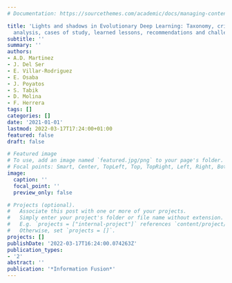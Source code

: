 ```yaml
---
# Documentation: https://sourcethemes.com/academic/docs/managing-content/

title: 'Lights and shadows in Evolutionary Deep Learning: Taxonomy, critical methodological
  analysis, cases of study, learned lessons, recommendations and challenges'
subtitle: ''
summary: ''
authors:
- A.D. Martinez
- J. Del Ser
- E. Villar-Rodriguez
- E. Osaba
- J. Poyatos
- S. Tabik
- D. Molina
- F. Herrera
tags: []
categories: []
date: '2021-01-01'
lastmod: 2022-03-17T17:24:00+01:00
featured: false
draft: false

# Featured image
# To use, add an image named `featured.jpg/png` to your page's folder.
# Focal points: Smart, Center, TopLeft, Top, TopRight, Left, Right, BottomLeft, Bottom, BottomRight.
image:
  caption: ''
  focal_point: ''
  preview_only: false

# Projects (optional).
#   Associate this post with one or more of your projects.
#   Simply enter your project's folder or file name without extension.
#   E.g. `projects = ["internal-project"]` references `content/project/deep-learning/index.md`.
#   Otherwise, set `projects = []`.
projects: []
publishDate: '2022-03-17T16:24:00.074263Z'
publication_types:
- '2'
abstract: ''
publication: '*Information Fusion*'
---
```

